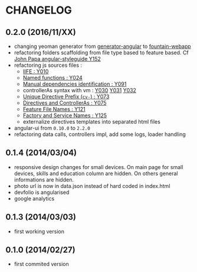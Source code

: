 # CHANGELOG

## 0.2.0 (2016/11/XX)

- changing yeoman generator from [generator-angular](https://github.com/yeoman/generator-angular) to [fountain-webapp](https://github.com/FountainJS/generator-fountain-webapp)
- refactoring folders scaffolding from file type based to feature based.
  Cf [John Papa angular-styleguide Y152](https://github.com/johnpapa/angular-styleguide/tree/master/a1#style-y152)
- refactoring js sources files :
    - [IIFE : Y010](https://github.com/johnpapa/angular-styleguide/tree/master/a1#iife)
    - [Named functions : Y024](https://github.com/johnpapa/angular-styleguide/tree/master/a1#style-y024)
    - [Manual dependencies identification : Y091](https://github.com/johnpapa/angular-styleguide/tree/master/a1#style-y091)
    - controllerAs syntax with vm : [Y030](https://github.com/johnpapa/angular-styleguide/tree/master/a1#style-y030) [Y031](https://github.com/johnpapa/angular-styleguide/tree/master/a1#style-y031) [Y032](https://github.com/johnpapa/angular-styleguide/tree/master/a1#style-y032)
    - [Unique Directive Prefix (`cv-`) : Y073](https://github.com/johnpapa/angular-styleguide/tree/master/a1#style-y073)
    - [Directives and ControllerAs : Y075](https://github.com/johnpapa/angular-styleguide/tree/master/a1#style-y075)
    - [Feature File Names : Y121](https://github.com/johnpapa/angular-styleguide/tree/master/a1#style-y121)
    - [Factory and Service Names : Y125](https://github.com/johnpapa/angular-styleguide/tree/master/a1#style-y125)
    - externalize directives templates into separated html files
- angular-ui from `0.10.0` to `2.2.0`
- refactoring data calls, controllers impl, add some logs, loader handling

## 0.1.4 (2014/03/04)

- responsive design changes for small devices. On main page for small devices, skills and education column are hidden.
  On others general informations are hidden.
- photo url is now in data.json instead of hard coded in index.html
- devfolio is angularised
- google analytics

## 0.1.3 (2014/03/03)

- first working version

## 0.1.0 (2014/02/27)

- first commited version
